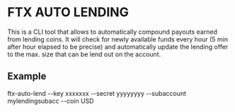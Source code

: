 # FTX AUTO LENDING

This is a CLI tool that allows to automatically compound payouts earned from lending coins.
It will check for newly available funds every hour (5 min after hour elapsed to be precise) and automatically update the lending offer to the max. size that can be lend out on the account.

## Example
ftx-auto-lend --key xxxxxxx --secret yyyyyyyy --subaccount mylendingsubacc --coin USD

